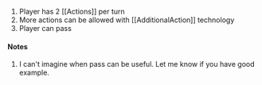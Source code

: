 1. Player has 2 [[Actions]] per turn
2. More actions can be allowed with [[AdditionalAction]] technology
3. Player can pass
#### Notes
1. I can't imagine when pass can be useful. Let me know if you have good example.